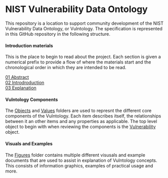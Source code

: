 # NIST Vulnerability Data Ontology

This repository is a location to support community development of the NIST Vulnerability Data Ontology, or Vulntology.
The specification is represented in this GitHub repository in the following structure. 


#### Introduction materials

This is the place to begin to read about the project. Each section is given a numerical prefix to provide a flow of where the materials start and the chronological order in which they are intended to be read. <br />

[01 Abstract](introduction/01-abstract.md) <br />
[02 Introdroduction](introduction/02-intrdroduction.md) <br />
[03 Explanation](introduction/03-explanation.md)

#### Vulntology Components
The [Objects](/objects) and [Values](/values) folders are used to represnt the different core components of the Vulntology. Each item describes itself, the relationships between it an other items and any properties as applicable. The top level object to begin with when reviewing the components is the [Vulnerability](/objects/vulnerability.md) object.

#### Visuals and Examples
The [Figures](/figures) folder contains multiple different visusals and example documents that are used to assist in explanation of Vulntology concepts. This consists of information graphics, examples of practical usage and more. 

